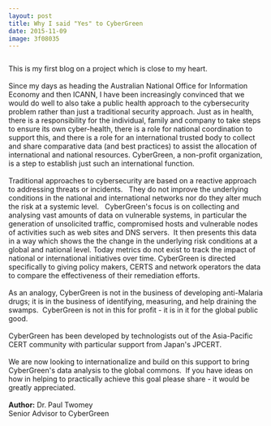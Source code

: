 ```yaml
---
layout: post
title: Why I said "Yes" to CyberGreen
date: 2015-11-09
image: 3f08035
---
```

<img src="{{site.media}}3f08035.jpg" alt=""/>


<p>This is my first blog on a project which is close to my heart.<br /><br />Since my days as heading the Australian National Office for Information Economy and then ICANN, I have been increasingly convinced that we would do well to also take a public health approach to the cybersecurity problem rather than just a traditional security approach. Just as in health, there is a responsibility for the individual, family and company to take steps to ensure its own cyber-health, there is a role for national coordination to support this, and there is a role for an international trusted body to collect and share comparative data (and best practices) to assist the allocation of international and national resources. CyberGreen, a non-profit organization, is a step to establish just such an international function.<br /><br />Traditional approaches to cybersecurity are based on a reactive approach to addressing threats or incidents. &nbsp;&nbsp;They do not improve the underlying conditions in the national and international networks nor do they alter much the risk at a systemic level. &nbsp;&nbsp;CyberGreen's focus is on collecting and analysing vast amounts of data on vulnerable systems, in particular the generation of unsolicited traffic, compromised hosts and vulnerable nodes of activities such as web sites and DNS servers. &nbsp;It then presents this data in a way which shows the the change in the underlying risk conditions at a global and national level. Today metrics do not exist to track the impact of national or international initiatives over time. CyberGreen is directed specifically to giving policy makers, CERTS and network operators the data to compare the effectiveness of their remediation efforts.<br /><br />As an analogy, CyberGreen is not in the business of developing anti-Malaria drugs; it is in the business of identifying, measuring, and help draining the swamps. &nbsp;CyberGreen is not in this for profit - it is in it for the global public good.<br /><br />CyberGreen has been developed by technologists out of the Asia-Pacific CERT community with particular support from Japan's JPCERT.<br /><br />We are now looking to internationalize and build on this support to bring CyberGreen's data analysis to the global commons. &nbsp;If you have ideas on how in helping to practically achieve this goal please share - it would be greatly appreciated.<br /><br /><strong>Author:</strong> Dr.<strong>&nbsp;</strong>Paul Twomey<br />Senior Advisor to CyberGreen</p>
